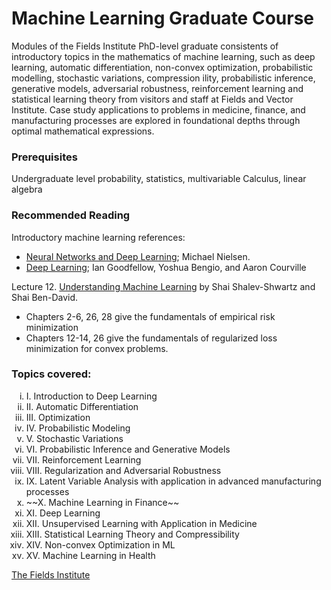 # Machine Learning Graduate Course

Modules of the Fields Institute PhD-level graduate consistents of introductory topics in the mathematics of machine learning, such as deep learning, automatic differentiation, non-convex optimization, probabilistic modelling, stochastic variations, compression ility, probabilistic inference, generative models, adversarial robustness, reinforcement learning and statistical learning theory from visitors and staff at Fields and Vector Institute.   Case study applications to problems in medicine, finance, and manufacturing processes are explored in foundational depths through optimal mathematical expressions.


### Prerequisites

Undergraduate level probability, statistics, multivariable Calculus, linear algebra


### Recommended Reading

Introductory machine learning references:
* [Neural Networks and Deep Learning](http://neuralnetworksanddeeplearning.com/); Michael Nielsen.
* [Deep Learning](http://www.deeplearningbook.org/); Ian Goodfellow, Yoshua Bengio, and Aaron Courville

Lecture 12. 
[Understanding Machine Learning](https://www.cs.huji.ac.il/~shais/UnderstandingMachineLearning/understanding-machine-learning-theory-algorithms.pdf) by Shai Shalev-Shwartz and Shai Ben-David. 
* Chapters 2-6, 26, 28 give the fundamentals of empirical risk minimization
* Chapters 12-14, 26 give the fundamentals of regularized loss minimization for convex problems.


### Topics covered:

<ol style="list-style-type: lower-roman;">
  <li>I. Introduction to Deep Learning</li>
  <li>II. Automatic Differentiation</li>
  <li>III. Optimization</li>
  <li>IV. Probabilistic Modeling</li>
  <li>V. Stochastic Variations</li>
  <li>VI. Probabilistic Inference and Generative Models</li>
  <li>VII. Reinforcement Learning</li>
  <li>VIII. Regularization and Adversarial Robustness</li>
  <li>IX. Latent Variable Analysis with application in advanced manufacturing processes</li>
  <li>~~X. Machine Learning in Finance~~</li>
  <li>XI. Deep Learning</li>
  <li>XII. Unsupervised Learning with Application in Medicine</li>
  <li>XIII. Statistical Learning Theory and Compressibility</li>
  <li>XIV. Non-convex Optimization in ML</li>
  <li>XV. Machine Learning in Health</li>
</ol>


[The Fields Institute](http://www.fields.utoronto.ca/activities/18-19/ML_GradCourse)

